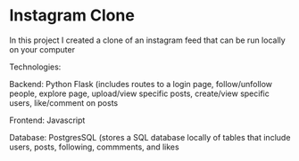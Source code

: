 # Instagram Clone
In this project I created a clone of an instagram feed that can be run locally on your computer

Technologies:

  Backend: Python Flask (includes routes to a login page, follow/unfollow people, explore page, upload/view specific posts, create/view specific users, like/comment on posts
  
  Frontend: Javascript
  
  Database: PostgresSQL (stores a SQL database locally of tables that include users, posts, following, commments, and likes
